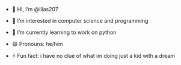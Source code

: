 - 👋 Hi, I’m @ilias207
- 👀 I’m interested in computer science and programming 
- 🌱 I’m currently learning to work on python


- 😄 Pronouns: he/him
- ⚡ Fun fact: i have no clue of what im doing just a kid with a dream

<!---
ilias207/ilias207 is a ✨ special ✨ repository because its `README.md` (this file) appears on your GitHub profile.
You can click the Preview link to take a look at your changes.
--->
